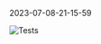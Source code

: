 2023-07-08-21-15-59 

![Tests](https://github.com/xRevx/UnitTestingExercise/actions/workflows/main.yml/badge.svg)
